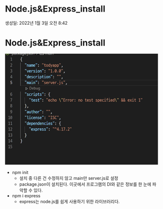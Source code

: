 # Node.js&Express_install

생성일: 2022년 1월 3일 오전 8:42

# Node.js&Express_install

![Untitled](Nodejs&Express_install/Untitled.png)

- npm init
  - 설치 중 다른 건 수정하지 않고 main만 server.js로 설정
  - package.json이 설치된다. 이곳에서 프로그램의 DI와 같은 정보를 한 눈에 파악할 수 있다.
- npm i express
  - express는 node.js를 쉽게 사용하기 위한 라이브러리다.
